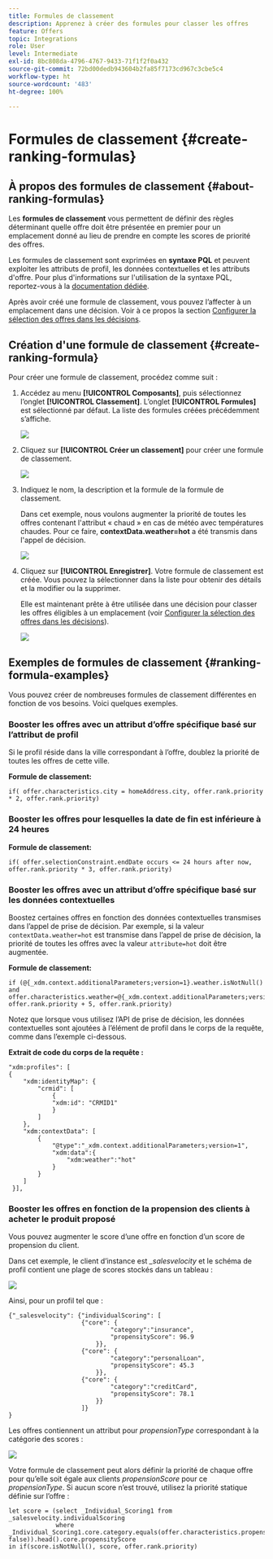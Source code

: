 ```yaml
---
title: Formules de classement
description: Apprenez à créer des formules pour classer les offres
feature: Offers
topic: Integrations
role: User
level: Intermediate
exl-id: 8bc808da-4796-4767-9433-71f1f2f0a432
source-git-commit: 72bd00dedb943604b2fa85f7173cd967c3cbe5c4
workflow-type: ht
source-wordcount: '483'
ht-degree: 100%

---
```


# Formules de classement {#create-ranking-formulas}

## À propos des formules de classement {#about-ranking-formulas}

Les **formules de classement** vous permettent de définir des règles déterminant quelle offre doit être présentée en premier pour un emplacement donné au lieu de prendre en compte les scores de priorité des offres.

Les formules de classement sont exprimées en **syntaxe PQL** et peuvent exploiter les attributs de profil, les données contextuelles et les attributs d&#39;offre. Pour plus d&#39;informations sur l&#39;utilisation de la syntaxe PQL, reportez-vous à la [documentation dédiée](https://experienceleague.adobe.com/docs/experience-platform/segmentation/pql/overview.html?lang=fr).

Après avoir créé une formule de classement, vous pouvez l’affecter à un emplacement dans une décision. Voir à ce propos la section [Configurer la sélection des offres dans les décisions](../offer-activities/configure-offer-selection.md).

## Création d&#39;une formule de classement {#create-ranking-formula}

Pour créer une formule de classement, procédez comme suit :

1. Accédez au menu **[!UICONTROL Composants]**, puis sélectionnez l’onglet **[!UICONTROL Classement]**. L’onglet **[!UICONTROL Formules]** est sélectionné par défaut. La liste des formules créées précédemment s’affiche.

   ![](../assets/rankings-list.png)

1. Cliquez sur **[!UICONTROL Créer un classement]** pour créer une formule de classement.

   ![](../assets/ranking-create-formula.png)

1. Indiquez le nom, la description et la formule de la formule de classement.

   Dans cet exemple, nous voulons augmenter la priorité de toutes les offres contenant l&#39;attribut « chaud » en cas de météo avec températures chaudes. Pour ce faire, **contextData.weather=hot** a été transmis dans l&#39;appel de décision.

   ![](../assets/ranking-syntax.png)

1. Cliquez sur **[!UICONTROL Enregistrer]**. Votre formule de classement est créée. Vous pouvez la sélectionner dans la liste pour obtenir des détails et la modifier ou la supprimer.

   Elle est maintenant prête à être utilisée dans une décision pour classer les offres éligibles à un emplacement (voir [Configurer la sélection des offres dans les décisions](../offer-activities/configure-offer-selection.md)).

   ![](../assets/ranking-formula-created.png)

## Exemples de formules de classement {#ranking-formula-examples}

Vous pouvez créer de nombreuses formules de classement différentes en fonction de vos besoins. Voici quelques exemples.

<!--
Boost by offer ID

Boost the priority of an offer with the offer ID *xcore:personalized-offer:13d213cd4cb328ec* by 5.

**Ranking formula:**

```
if( offer._id = "xcore:personalized-offer:13d213cd4cb328ec", offer.rank.priority + 5, offer.rank.priority)
```

Change the offer priority based on a certain profile attribute

Set the offer priority to 30 for offer *xcore:personalized-offer:13d213cd4cb328ec* if the user lives in the city of Bondi.

**Ranking formula:**

```
if( offer._id = "xcore:personalized-offer:13d213cd4cb328ec" and homeAddress.city.equals("Bondi", false), 30, offer.rank.priority)
```

Boost multiple offers by offer ID based on the presence of a profile's audience membership

Boost the priority of offers based on whether the user is a member of a priority audience, which is configured as an attribute in the offer.

**Ranking formula:**

```
if( segmentMembership.get("ups").get(offer.characteristics.prioritySegmentId).status in (["realized","existing"]), offer.rank.priority + 10, offer.rank.priority)
```
-->

### Booster les offres avec un attribut d’offre spécifique basé sur l’attribut de profil

Si le profil réside dans la ville correspondant à l’offre, doublez la priorité de toutes les offres de cette ville.

**Formule de classement:**

```
if( offer.characteristics.city = homeAddress.city, offer.rank.priority * 2, offer.rank.priority)
```

### Booster les offres pour lesquelles la date de fin est inférieure à 24 heures

**Formule de classement:**

```
if( offer.selectionConstraint.endDate occurs <= 24 hours after now, offer.rank.priority * 3, offer.rank.priority)
```

### Booster les offres avec un attribut d’offre spécifique basé sur les données contextuelles

Boostez certaines offres en fonction des données contextuelles transmises dans l’appel de prise de décision. Par exemple, si la valeur `contextData.weather=hot` est transmise dans l’appel de prise de décision, la priorité de toutes les offres avec la valeur `attribute=hot` doit être augmentée.

**Formule de classement:**

```
if (@{_xdm.context.additionalParameters;version=1}.weather.isNotNull()
and offer.characteristics.weather=@{_xdm.context.additionalParameters;version=1}.weather, offer.rank.priority + 5, offer.rank.priority)
```

Notez que lorsque vous utilisez l’API de prise de décision, les données contextuelles sont ajoutées à l’élément de profil dans le corps de la requête, comme dans l’exemple ci-dessous.

**Extrait de code du corps de la requête :**

```
"xdm:profiles": [
{
    "xdm:identityMap": {
        "crmid": [
            {
            "xdm:id": "CRMID1"
            }
        ]
    },
    "xdm:contextData": [
        {
            "@type":"_xdm.context.additionalParameters;version=1",
            "xdm:data":{
                "xdm:weather":"hot"
            }
        }
    ]
 }],
```

### Booster les offres en fonction de la propension des clients à acheter le produit proposé

Vous pouvez augmenter le score d’une offre en fonction d’un score de propension du client.

Dans cet exemple, le client d’instance est *_salesvelocity* et le schéma de profil contient une plage de scores stockés dans un tableau :

![](../assets/ranking-example-schema.png)

Ainsi, pour un profil tel que :

```
{"_salesvelocity": {"individualScoring": [
                    {"core": {
                            "category":"insurance",
                            "propensityScore": 96.9
                        }},
                    {"core": {
                            "category":"personalLoan",
                            "propensityScore": 45.3
                        }},
                    {"core": {
                            "category":"creditCard",
                            "propensityScore": 78.1
                        }}
                    ]}
}
```

Les offres contiennent un attribut pour *propensionType* correspondant à la catégorie des scores :

![](../assets/ranking-example-propensityType.png)

Votre formule de classement peut alors définir la priorité de chaque offre pour qu’elle soit égale aux clients *propensionScore* pour ce *propensionType*. Si aucun score n’est trouvé, utilisez la priorité statique définie sur l’offre :

```
let score = (select _Individual_Scoring1 from _salesvelocity.individualScoring
             where _Individual_Scoring1.core.category.equals(offer.characteristics.propensityType, false)).head().core.propensityScore
in if(score.isNotNull(), score, offer.rank.priority)
```
